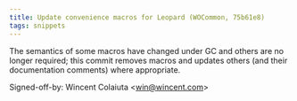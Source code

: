 ```yaml
---
title: Update convenience macros for Leopard (WOCommon, 75b61e8)
tags: snippets
---
```


The semantics of some macros have changed under GC and others are no longer required; this commit removes macros and updates others (and their documentation comments) where appropriate.

Signed-off-by: Wincent Colaiuta &lt;win@wincent.com&gt;
